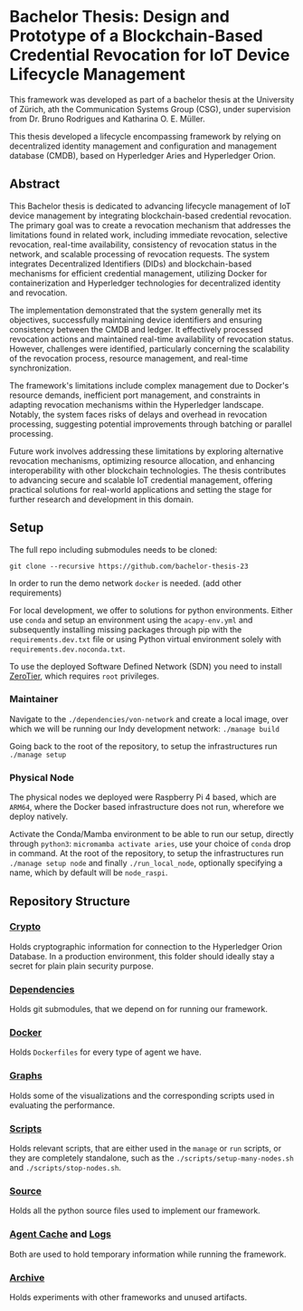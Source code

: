 # Bachelor Thesis: Design and Prototype of a Blockchain-Based Credential Revocation for IoT Device Lifecycle Management

This framework was developed as part of a bachelor thesis at the University of Zürich, ath the
Communication Systems Group (CSG), under supervision from Dr. Bruno Rodrigues and Katharina O. E.
Müller.

This thesis developed a lifecycle encompassing framework by relying on decentralized identity
management and configuration and management database (CMDB), based on Hyperledger Aries and
Hyperledger Orion.

## Abstract

This Bachelor thesis is dedicated to advancing lifecycle management of IoT device management by integrating blockchain-based credential revocation. The primary goal was to create a revocation mechanism that addresses the limitations found in related work, including immediate revocation, selective revocation, real-time availability, consistency of revocation status in the network, and scalable processing of revocation requests. The system integrates Decentralized Identifiers (DIDs) and blockchain-based mechanisms for efficient credential management, utilizing Docker for containerization and Hyperledger technologies for decentralized identity and revocation.

The implementation demonstrated that the system generally met its objectives, successfully maintaining device identifiers and ensuring consistency between the CMDB and ledger. It effectively processed revocation actions and maintained real-time availability of revocation status. However, challenges were identified, particularly concerning the scalability of the revocation process, resource management, and real-time synchronization.

The framework's limitations include complex management due to Docker's resource demands, inefficient port management, and constraints in adapting revocation mechanisms within the Hyperledger landscape. Notably, the system faces risks of delays and overhead in revocation processing, suggesting potential improvements through batching or parallel processing.

Future work involves addressing these limitations by exploring alternative revocation mechanisms, optimizing resource allocation, and enhancing interoperability with other blockchain technologies. The thesis contributes to advancing secure and scalable IoT credential management, offering practical solutions for real-world applications and setting the stage for further research and development in this domain.

<!-- ## Challenges -->

## Setup

The full repo including submodules needs to be cloned:

`git clone --recursive https://github.com/bachelor-thesis-23`

In order to run the demo network `docker` is needed. (add other requirements)

For local development, we offer to solutions for python environments.
Either use `conda` and setup an environment using the `acapy-env.yml` and subsequently installing missing packages
through pip with the `requirements.dev.txt` file or using Python virtual environment solely with
`requirements.dev.noconda.txt`.

To use the deployed Software Defined Network (SDN) you need to install [ZeroTier](https://www.zerotier.com/), which
requires `root` privileges.

### Maintainer

Navigate to the `./dependencies/von-network` and create a local image, over which we will be running
our Indy development network: `./manage build`

Going back to the root of the repository, to setup the infrastructures run `./manage setup`

### Physical Node

The physical nodes we deployed were Raspberry Pi 4 based, which are `ARM64`, where the Docker based
infrastructure does not run, wherefore we deploy natively.

Activate the Conda/Mamba environment to be able to run our setup, directly through `python3`: `micromamba activate aries`,
use your choice of `conda` drop in command.
At the root of the repository, to setup the infrastructures run `./manage setup node` and finally
`./run_local_node`, optionally specifying a name, which by default will be `node_raspi`.

## Repository Structure

### [Crypto](./crypto)

Holds cryptographic information for connection to the Hyperledger Orion Database. In a production
environment, this folder should ideally stay a secret for plain plain security purpose.

### [Dependencies](./dependencies)

Holds git submodules, that we depend on for running our framework.

### [Docker](./docker/)

Holds `Dockerfiles` for every type of agent we have.

### [Graphs](./graphs)

Holds some of the visualizations and the corresponding scripts used in evaluating the performance.

### [Scripts](./scripts)

Holds relevant scripts, that are either used in the `manage` or `run` scripts, or they are
completely standalone, such as the `./scripts/setup-many-nodes.sh` and `./scripts/stop-nodes.sh`.

### [Source](./src)

Holds all the python source files used to implement our framework.

### [Agent Cache](./.agent_cache) and [Logs](./logs)

Both are used to hold temporary information while running the framework.

### [Archive](./.archive)

Holds experiments with other frameworks and unused artifacts.
